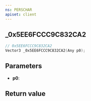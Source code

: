 ```yaml
---
ns: PERSCHAR
apiset: client
---
```

## _0x5EE6FCCC9C832CA2

```c
// 0x5EE6FCCC9C832CA2
Vector3 _0x5EE6FCCC9C832CA2(Any p0);
```


## Parameters
* **p0**:

## Return value


